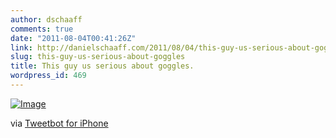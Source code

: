 ```yaml
---
author: dschaaff
comments: true
date: "2011-08-04T00:41:26Z"
link: http://danielschaaff.com/2011/08/04/this-guy-us-serious-about-goggles/
slug: this-guy-us-serious-about-goggles
title: This guy us serious about goggles.
wordpress_id: 469
---
```


[![Image](http://posterous.com/getfile/files.posterous.com/danielschaaff/CGjuhHsoqwFAqlawiDsoeBwqqwjqqhAddFgermqskcxliisrrzpsatdcybyG/image.jpg.scaled500.jpg)](http://posterous.com/getfile/files.posterous.com/danielschaaff/CGjuhHsoqwFAqlawiDsoeBwqqwjqqhAddFgermqskcxliisrrzpsatdcybyG/image.jpg.scaled1000.jpg)

  

via [Tweetbot for iPhone](http://tapbots.com/tweetbot)

